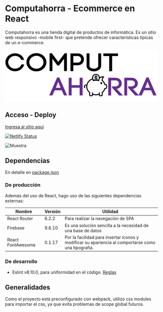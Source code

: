 # Computahorra - Ecommerce en React  

Computahorra es una tienda digital de productos de informática. Es un sitio web responsivo -mobile first- que pretende ofrecer características típicas de un e-commerce.

![Logo de Computahorra](https://raw.githubusercontent.com/selienyorbandi/computahorra/main/src/assets/img/brandLogo.png)

## Acceso - Deploy  

[Ingresa al sitio aquí](https://computahorra.netlify.app/)

[![Netlify Status](https://api.netlify.com/api/v1/badges/c9b66c7e-af3e-4903-83f6-eaeedc784846/deploy-status)](https://computahorra.netlify.app/)

![Muestra](https://i.postimg.cc/fTgYxqyF/computahorra.gif)

## Dependencias

En detalle en [package.json](https://github.com/selienyorbandi/computahorra/blob/main/package.json)

### De producción

Además del uso de React, hago uso de las siguientes dependencias externas:

| Nombre            | Versión | Utilidad                                                                                            |
| ----------------- | ------- | --------------------------------------------------------------------------------------------------- |
| React Router      | 6.2.2   | Para realizar la navegación de SPA                                                                  |
| Firebase          | 9.6.10  | Es una solución sencilla a la necesidad de una base de datos                                        |
| React FontAwesome | 0.1.17  | Por la facilidad para insertar íconos y modificar su apariencia al comportarse como una tipografía. |

### De desarrollo

- Eslint v8.10.0, para uniformidad en el código. [Reglas](https://github.com/selienyorbandi/computahorra/blob/main/.eslintrc.json)

## Generalidades

Como el proyecto está preconfigurado con webpack, utilizo css modules para importar el css, ya que evita problemas de scope global futuros.
